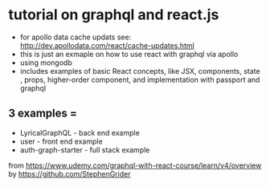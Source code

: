 # tutorial on graphql and react.js

* for apollo data cache updats see: http://dev.apollodata.com/react/cache-updates.html
* this is just an exmaple on how to use react with graphql via apollo
* using mongodb
* includes examples of basic React concepts, like JSX, components, state , props, higher-order component, and implementation with passport and graphql

## 3 examples =
* LyricalGraphQL - back end example
* user - front end example
* auth-graph-starter - full stack example

from https://www.udemy.com/graphql-with-react-course/learn/v4/overview by https://github.com/StephenGrider  
